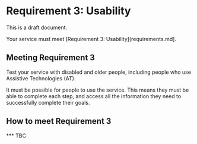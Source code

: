 # Requirement 3: Usability

This is a draft document.

Your service must meet [Requirement 3: Usability](requirements.md].

## Meeting Requirement 3

Test your service with disabled and older people, including people who use Assistive Technologies (AT).

It must be possible for people to use the service. This means they must be able to complete each step, and access all the information they need to successfully complete their goals.

## How to meet Requirement 3

*** TBC